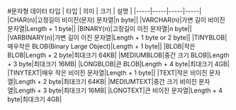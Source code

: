 #문자형 데이터 타입
| 타입 | 의미 | 크기 | 설명 |
|-----|-----|-----|-----|
|CHAR(n)|고정길이 비이진(문자) 문자열|n byte||
|VARCHAR(n)|가변 길이 비이진 문자열|Length + 1 byte||
|BINARY(n)|고정길이 이진 문자열|n byte||
|VARBINARY(n)|가변 길이 이진 문자열|Length + 1 byte or 2 byte||
|TINYBLOB|매우작은 BLOB(Binary Large Object)|Length + 1 byte||
|BLOB|작은 BLOB|Length + 2 byte|최대크기 64KB|
|MEDIUMBLOB|중간 크기 BLOB|Length + 3 byte|최대크기 16MB|
|LONGBLOB|큰 BLOB|Length + 4 byte|최대크기 4GB|
|TINYTEXT|매우 작은 비이진 문자열|Length + 1 byte||
|TEXT|작은 비이진 문자열|Length + 2 byte|최대크기 64KB|
|MEDIUMTEXT|중간 크기 비이진 문자열|Length + 3 byte|최대크기 16MB|
|LONGTEXT|큰 비이진 문자열|Length + 4 byte|최대크기 4GB|
